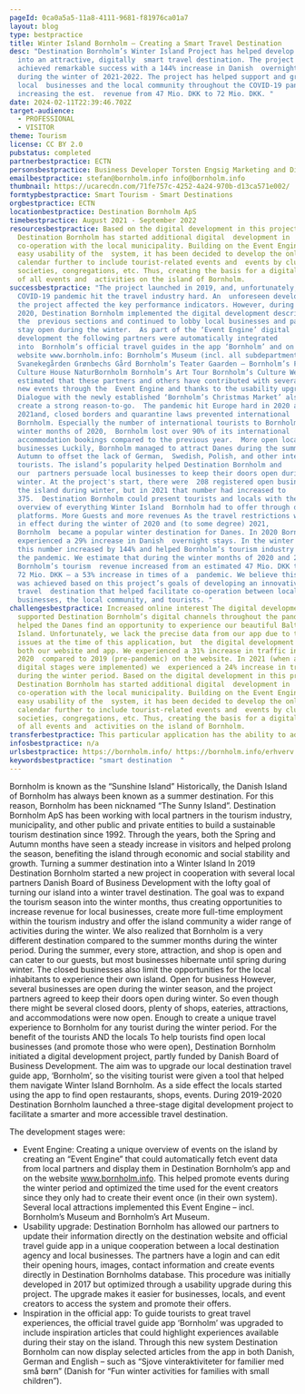 ```yaml
---
pageId: 0ca0a5a5-11a8-4111-9681-f81976ca01a7
layout: blog
type: bestpractice
title: Winter Island Bornholm – Creating a Smart Travel Destination
desc: "Destination Bornholm’s Winter Island Project has helped develop Bornholm
  into an attractive, digitally  smart travel destination. The project has
  achieved remarkable success with a 144% increase in Danish  overnight stays
  during the winter of 2021-2022. The project has helped support and grow
  local  businesses and the local community throughout the COVID-19 pandemic by
  increasing the est.  revenue from 47 Mio. DKK to 72 Mio. DKK. "
date: 2024-02-11T22:39:46.702Z
target-audience:
  - PROFESSIONAL
  - VISITOR
theme: Tourism
license: CC BY 2.0
pubstatus: completed
partnerbestpractice: ECTN
personsbestpractice: Business Developer Torsten Engsig Marketing and Digital Manager Stefan Asp
emailbestpractice: stefan@bornholm.info info@bornholm.info
thumbnail: https://ucarecdn.com/71fe757c-4252-4a24-970b-d13ca571e002/
formtypbestpractice: Smart Tourism - Smart Destinations
orgbestpractice: ECTN
locationbestpractice: Destination Bornholm ApS
timebestpractice: August 2021 - September 2022
resourcesbestpractice: Based on the digital development in this project,
  Destination Bornholm has started additional digital  development in
  co-operation with the local municipality. Building on the Event Engine and
  easy usability of the  system, it has been decided to develop the online event
  calendar further to include tourist-related events and  events by clubs,
  societies, congregations, etc. Thus, creating the basis for a digital overview
  of all events and  activities on the island of Bornholm.
successbestpractice: "The project launched in 2019, and, unfortunately, the
  COVID-19 pandemic hit the travel industry hard. An  unforeseen development in
  the project affected the key performance indicators. However, during 2019 and
  2020, Destination Bornholm implemented the digital development described in
  the  previous sections and continued to lobby local businesses and partners to
  stay open during the winter.  As part of the ‘Event Engine’ digital
  development the following partners were automatically integrated
  into  Bornholm’s official travel guides in the app ‘Bornholm’ and on the
  website www.bornholm.info: Bornholm’s Museum (incl. all subdepartments)
  Svanekegården Grønbechs Gård Bornholm’s Teater Gaarden – Bornholm’s Food
  Culture House NaturBornholm Bornholm’s Art Tour Bornholm’s Culture Week It is
  estimated that these partners and others have contributed with several hundred
  new events through the  Event Engine and thanks to the usability upgrade.
  Dialogue with the newly established ‘Bornholm’s Christmas Market’ also helped
  create a strong reason-to-go.  The pandemic hit Europe hard in 2020 and
  2021and, closed borders and quarantine laws prevented international  travel to
  Bornholm. Especially the number of international tourists to Bornholm. In the
  winter months of 2020,  Bornholm lost over 90% of its international
  accommodation bookings compared to the previous year.  More open local
  businesses Luckily, Bornholm managed to attract Danes during the summer and
  Autumn to offset the lack of German,  Swedish, Polish, and other international
  tourists. The island’s popularity helped Destination Bornholm and
  our  partners persuade local businesses to keep their doors open during the
  winter. At the project's start, there were  208 registered open businesses on
  the island during winter, but in 2021 that number had increased to
  375.  Destination Bornholm could present tourists and locals with the best
  overview of everything Winter Island  Bornholm had to offer through digital
  platforms. More Guests and more revenues As the travel restrictions were still
  in effect during the winter of 2020 and (to some degree) 2021,
  Bornholm  became a popular winter destination for Danes. In 2020 Bornholm
  experienced a 29% increase in Danish  overnight stays. In the winter of 2021,
  this number increased by 144% and helped Bornholm’s tourism industry  through
  the pandemic. We estimate that during the winter months of 2020 and 2021,
  Bornholm’s tourism  revenue increased from an estimated 47 Mio. DKK to almost
  72 Mio. DKK – a 53% increase in times of a  pandemic. We believe this success
  was achieved based on this project’s goals of developing an innovative digital
  travel  destination that helped facilitate co-operation between local
  businesses, the local community, and tourists. "
challengesbestpractice: Increased online interest The digital development
  supported Destination Bornholm’s digital channels throughout the pandemic and
  helped the Danes find an opportunity to experience our beautiful Baltic
  Island. Unfortunately, we lack the precise data from our app due to technical
  issues at the time of this application, but  the digital development affects
  both our website and app. We experienced a 31% increase in traffic in
  2020  compared to 2019 (pre-pandemic) on the website. In 2021 (when all
  digital stages were implemented) we  experienced a 24% increase in traffic
  during the winter period. Based on the digital development in this project,
  Destination Bornholm has started additional digital  development in
  co-operation with the local municipality. Building on the Event Engine and
  easy usability of the  system, it has been decided to develop the online event
  calendar further to include tourist-related events and  events by clubs,
  societies, congregations, etc. Thus, creating the basis for a digital overview
  of all events and  activities on the island of Bornholm.
transferbestpractice: This particular application has the ability to adapt.
infosbestpractice: n/a
urlsbestpractice: https://bornholm.info/ https://bornholm.info/erhverv
keywordsbestpractice: "smart destination  "
---
```

Bornholm is known as the “Sunshine Island” Historically, the Danish Island of Bornholm has always been known as a summer destination. For this reason, Bornholm has been nicknamed “The Sunny Island”. Destination Bornholm ApS has been working with local partners in the tourism industry, municipality, and other public and private entities to build a sustainable tourism destination since 1992. Through the years, both the Spring and Autumn months have seen a steady increase in visitors and helped prolong the season, benefiting the island through economic and social stability and growth. Turning a summer destination into a Winter Island In 2019 Destination Bornholm started a new project in cooperation with several local partners Danish Board of Business Development with the lofty goal of turning our island into a winter travel destination. The goal was to expand the tourism season into the winter months, thus creating opportunities to increase revenue for local businesses, create more full-time employment within the tourism industry and offer the island community a wider range of activities during the winter. We also realized that Bornholm is a very different destination compared to the summer months during the winter period. During the summer, every store, attraction, and shop is open and can cater to our guests, but most businesses hibernate until spring during winter. The closed businesses also limit the opportunities for the local inhabitants to experience their own island. Open for business However, several businesses are open during the winter season, and the project partners agreed to keep their doors open during winter. So even though there might be several closed doors, plenty of shops, eateries, attractions, and accommodations were now open. Enough to create a unique travel experience to Bornholm for any tourist during the winter period. For the benefit of the tourists AND the locals To help tourists find open local businesses (and promote those who were open), Destination Bornholm initiated a digital development project, partly funded by Danish Board of Business Development. The aim was to upgrade our local destination travel guide app, ‘Bornholm’, so the visiting tourist were given a tool that helped them navigate Winter Island Bornholm. As a side effect the locals started using the app to find open restaurants, shops, events. During 2019-2020 Destination Bornholm launched a three-stage digital development project to facilitate a smarter and more accessible travel destination. 

The development stages were: 

* Event Engine: Creating a unique overview of events on the island by creating an “Event Engine” that could automatically fetch event data from local partners and display them in Destination Bornholm’s app and on the website www.bornholm.info. This helped promote events during the winter period and optimized the time used for the event creators since they only had to create their event once (in their own system). Several local attractions implemented this Event Engine – incl. Bornholm’s Museum and Bornholm’s Art Museum. 
* Usability upgrade: Destination Bornholm has allowed our partners to update their information directly on the destination website and official travel guide app in a unique cooperation between a local destination agency and local businesses. The partners have a login and can edit their opening hours, images, contact information and create events directly in Destination Bornholms database. This procedure was initially developed in 2017 but optimized through a usability upgrade during this project. The upgrade makes it easier for businesses, locals, and event creators to access the system and promote their offers.
* Inspiration in the official app: To guide tourists to great travel experiences, the official travel guide app ‘Bornholm’ was upgraded to include inspiration articles that could highlight experiences available during their stay on the island. Through this new system Destination Bornholm can now display selected articles from the app in both Danish, German and English – such as “Sjove vinteraktiviteter for familier med små børn” (Danish for “Fun winter activities for families with small children”).